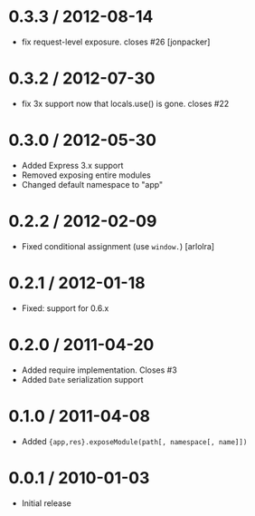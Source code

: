 
0.3.3 / 2012-08-14 
==================

  * fix request-level exposure. closes #26 [jonpacker]

0.3.2 / 2012-07-30 
==================

  * fix 3x support now that locals.use() is gone. closes #22

0.3.0 / 2012-05-30 
==================

  * Added Express 3.x support
  * Removed exposing entire modules
  * Changed default namespace to "app"

0.2.2 / 2012-02-09 
==================

  * Fixed conditional assignment (use `window.`) [arlolra]

0.2.1 / 2012-01-18 
==================

  * Fixed: support for 0.6.x

0.2.0 / 2011-04-20 
==================

  * Added require implementation. Closes #3
  * Added `Date` serialization support

0.1.0 / 2011-04-08 
==================

  * Added `{app,res}.exposeModule(path[, namespace[, name]])`

0.0.1 / 2010-01-03
==================

  * Initial release
